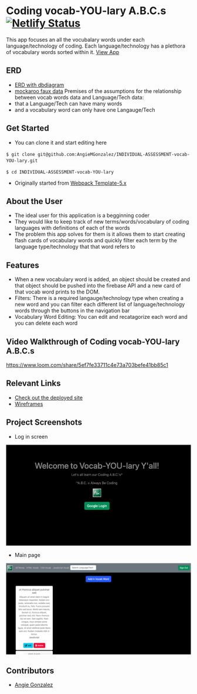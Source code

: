 # Coding vocab-YOU-lary A.B.C.s [![Netlify Status](https://api.netlify.com/api/v1/badges/02ec0fc7-b3ae-4e19-b7e8-3ddca288b530/deploy-status)](https://app.netlify.com/sites/vocab-you-lary-gonzalez/deploys)
This app focuses an all the vocubalary words under each language/technology of coding. Each language/technology has a plethora of vocabulary words sorted within it. 
[View App](vocab-you-lary-gonzalez.netlify.app)

## ERD 
- [ERD with dbdiagram](https://dbdiagram.io/d/63857f39c9abfc611175c8fc)
- [mockaroo faux data](https://www.mockaroo.com/d6d30cd0)
Premises of the assumptions for the relationship between vocab words data and Language/Tech data: 
- that a Language/Tech can have many words
- and a vocabulary word can only have one Langauge/Tech

## Get Started 
- You can clone it and start editing here

`$ git clone git@github.com:AngieMGonzalez/INDIVIDUAL-ASSESSMENT-vocab-YOU-lary.git` 

`$ cd INDIVIDUAL-ASSESSMENT-vocab-YOU-lary`

- Originally started from [Webpack Template-5.x](https://github.com/codetracker-learning/INDIVIDUAL-ASSESSMENT-vocab-YOU-lary)

## About the User
- The ideal user for this application is a begginning coder
- They would like to keep track of new terms/words/vocabulary of coding languages with definitions of each of the words
- The problem this app solves for them is it allows them to start creating flash cards of vocabulary words and quickly filter each term by the language type/technology that that word refers to

## Features 
- When a new vocabulary word is added, an object should be created and that object should be pushed into the firebase API and a new card of that vocab word prints to the DOM.
- Filters: There is a required langauge/technology type when creating a new word and you can filter each different list of language/technology words through the buttons in the navigation bar
- Vocabulary Word Editing: You can edit and recatagorize each word and you can delete each word

## Video Walkthrough of Coding vocab-YOU-lary A.B.C.s
https://www.loom.com/share/5ef7fe33711c4e73a703befe41bb85c1

## Relevant Links 
- [Check out the deployed site](https://vocab-you-lary-gonzalez.netlify.app)
- [Wireframes](https://www.figma.com/file/IW4jF3GnzCFLYbEXlgFNIZ/MVP)

## Project Screenshots 
- Log in screen
<img width="1148" alt="log in page" src="/assets/login.png">

- Main page
<img width="1148" alt="main page" src="/assets/mainpage.png">

## Contributors
- [Angie Gonzalez](https://github.com/AngieMGonzalez)
